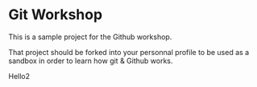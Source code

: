 # Git Workshop
This is a sample project for the Github workshop.

That project should be forked into your personnal profile to be used as a sandbox in order to learn how git & Github works.

Hello2